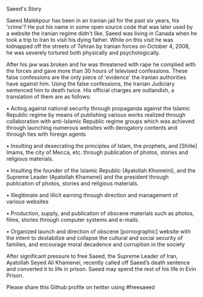 Saeed's Story

Saeed Malekpour has been in an Iranian jail for the past six years, his 'crime'? He put his name in some open source code that was later used by a website the iranian regime didn't like. Saeed was living in Canada when he took a trip to Iran to visit his dying father. While on this visit he was kidnapped off the streets of Tehran by Iranian forces on October 4, 2008, he was severely tortured both physically and psychologically.

After his jaw was broken and he was threatened with rape he complied with the forces and gave more than 30 hours of televised confessions. These false confessions are the only piece of 'evidence' the Iranian authorities have against him. Using the false confessions, the Iranian Judiciary sentenced him to death twice. His official charges are outlandish, a translation of them are as follows:

• Acting against national security through propaganda against the Islamic Republic regime  by means of publishing various works realized through collaboration with anti-Islamic Republic regime groups which was achieved through launching numerous websites with derogatory contents and through ties with foreign agents

• Insulting and desecrating the principles of  Islam, the prophets, and [Shiite] Imams, the city of Mecca, etc. through publication of photos, stories and religious materials.

• Insulting the founder of the Islamic Republic (Ayatollah Khomeini), and the Supreme Leader (Ayatollah Khamenei) and the president through publication of photos, stories and religious materials.

• Illegitimate and illicit earning through direction and management of various websites

• Production, supply, and publication of obscene materials such as photos, films, stories through computer systems and e-mails.  

• Organized launch and direction of obscene [pornographic] website with the intent to destabilize and collapse the cultural and social security of families, and encourage moral decadence and corruption in the society

After significant pressure to free Saeed, the Supreme Leader of Iran, Ayatollah Seyed Ali Khamenei, recently called off Saeed’s death sentence and converted it to life in prison. Saeed may spend the rest of his life in Evin Prison.

Please share this Github profile on twitter using #freesaeed 
